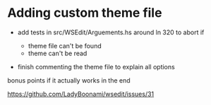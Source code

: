 # Adding custom theme file

  - add tests in src/WSEdit/Arguements.hs around ln 320 to abort if
    - theme file can't be found
    - theme can't be read

- finish commenting the theme file to explain all options


bonus points if it actually works in the end

https://github.com/LadyBoonami/wsedit/issues/31

